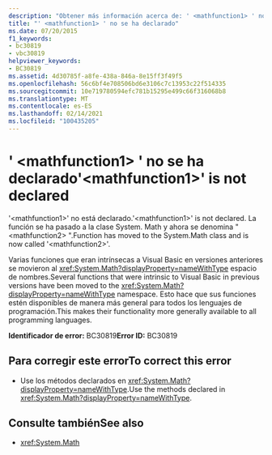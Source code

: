 ```yaml
---
description: "Obtener más información acerca de: ' <mathfunction1> ' no está declarado"
title: "' <mathfunction1> ' no se ha declarado"
ms.date: 07/20/2015
f1_keywords:
- bc30819
- vbc30819
helpviewer_keywords:
- BC30819
ms.assetid: 4d30785f-a8fe-438a-846a-8e15ff3f49f5
ms.openlocfilehash: 56c6bf4e708506bd6e3106c7c13953c22f514335
ms.sourcegitcommit: 10e719780594efc781b15295e499c66f316068b8
ms.translationtype: MT
ms.contentlocale: es-ES
ms.lasthandoff: 02/14/2021
ms.locfileid: "100435205"
---
```

# <a name="mathfunction1-is-not-declared"></a><span data-ttu-id="25b60-103">' \<mathfunction1> ' no se ha declarado</span><span class="sxs-lookup"><span data-stu-id="25b60-103">'\<mathfunction1>' is not declared</span></span>

<span data-ttu-id="25b60-104">'\<mathfunction1>' no está declarado.</span><span class="sxs-lookup"><span data-stu-id="25b60-104">'\<mathfunction1>' is not declared.</span></span> <span data-ttu-id="25b60-105">La función se ha pasado a la clase System. Math y ahora se denomina " \<mathfunction2> ".</span><span class="sxs-lookup"><span data-stu-id="25b60-105">Function has moved to the System.Math class and is now called '\<mathfunction2>'.</span></span>  
  
 <span data-ttu-id="25b60-106">Varias funciones que eran intrínsecas a Visual Basic en versiones anteriores se movieron al <xref:System.Math?displayProperty=nameWithType> espacio de nombres.</span><span class="sxs-lookup"><span data-stu-id="25b60-106">Several functions that were intrinsic to Visual Basic in previous versions have been moved to the <xref:System.Math?displayProperty=nameWithType> namespace.</span></span> <span data-ttu-id="25b60-107">Esto hace que sus funciones estén disponibles de manera más general para todos los lenguajes de programación.</span><span class="sxs-lookup"><span data-stu-id="25b60-107">This makes their functionality more generally available to all programming languages.</span></span>  
  
 <span data-ttu-id="25b60-108">**Identificador de error:** BC30819</span><span class="sxs-lookup"><span data-stu-id="25b60-108">**Error ID:** BC30819</span></span>  
  
## <a name="to-correct-this-error"></a><span data-ttu-id="25b60-109">Para corregir este error</span><span class="sxs-lookup"><span data-stu-id="25b60-109">To correct this error</span></span>  
  
- <span data-ttu-id="25b60-110">Use los métodos declarados en <xref:System.Math?displayProperty=nameWithType>.</span><span class="sxs-lookup"><span data-stu-id="25b60-110">Use the methods declared in <xref:System.Math?displayProperty=nameWithType>.</span></span>  
  
## <a name="see-also"></a><span data-ttu-id="25b60-111">Consulte también</span><span class="sxs-lookup"><span data-stu-id="25b60-111">See also</span></span>

- <xref:System.Math>
